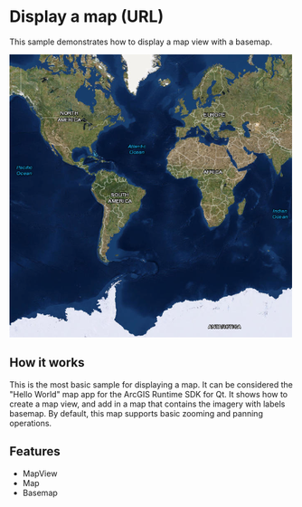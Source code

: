 # Display a map (URL)

This sample demonstrates how to display a map view with a basemap.

![](screenshot.png)

## How it works

This is the most basic sample for displaying a map. It can be considered the "Hello World" map app for the ArcGIS Runtime SDK for Qt. It shows how to create a map view, and add in a map that contains the imagery with labels basemap. By default, this map supports basic zooming and panning operations.

## Features
- MapView
- Map
- Basemap
